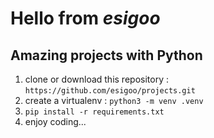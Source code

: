 # Hello from *esigoo* 
## Amazing projects with Python
1. clone or download this repository : `https://github.com/esigoo/projects.git`
2. create a virtualenv : `python3 -m venv .venv`
3. `pip install -r requirements.txt`
4. enjoy coding...
